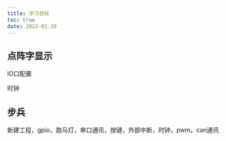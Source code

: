 ```yaml
---
title: 学习目标
toc: true
date: 2022-01-20
---
```




## 点阵字显示

IO口配置

时钟



## 步兵

新建工程，gpio，跑马灯，串口通讯，按键，外部中断，时钟，pwm，can通讯